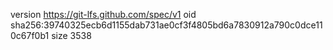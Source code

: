 version https://git-lfs.github.com/spec/v1
oid sha256:39740325ecb6d1155dab731ae0cf3f4805bd6a7830912a790c0dce110c67f0b1
size 3538
